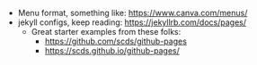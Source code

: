 * Menu format, something like: https://www.canva.com/menus/
* jekyll configs, keep reading: https://jekyllrb.com/docs/pages/
    * Great starter examples from these folks:
        * https://github.com/scds/github-pages
        * https://scds.github.io/github-pages/
        